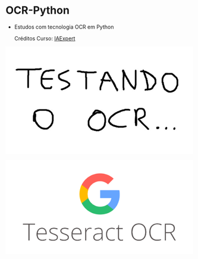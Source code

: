 # OCR-Python
* Estudos com tecnologia OCR em Python

  Créditos Curso: [IAExpert](https://iaexpert.academy/)  

![alt text](https://github.com/JoaoNeto4/OCR-Python/blob/main/Imagens/teste_manuscrito_01.jpg)


![alt text](https://github.com/JoaoNeto4/OCR-Python/blob/main/Imagens/tesseract_logo.png)
